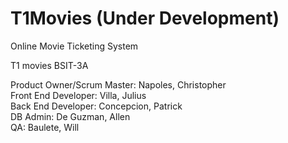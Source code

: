 # T1Movies (Under Development)

Online Movie Ticketing System

T1 movies BSIT-3A
  
Product Owner/Scrum Master: Napoles, Christopher <br>
Front End Developer: Villa, Julius <br>
Back End Developer: Concepcion, Patrick <br>
DB Admin: De Guzman, Allen <br>
QA: Baulete, Will <br>

